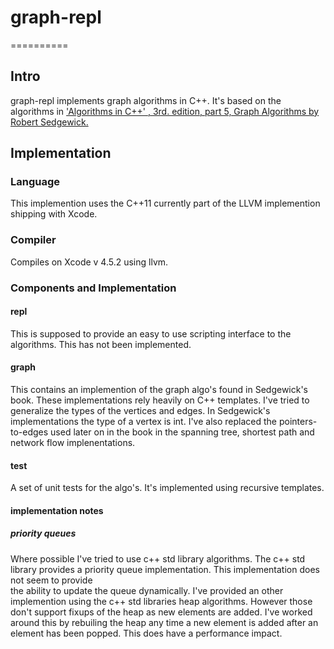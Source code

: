 # graph-repl
==========

## Intro
 
graph-repl implements graph algorithms in C++. It's based on the algorithms in ['Algorithms in C++' , 3rd. edition, part 5, Graph Algorithms by Robert Sedgewick.](http://www.amazon.com/Algorithms-Part-Graph-3rd-Pt-5/dp/0201361183/ref=sr_1_6?s=books&ie=UTF8&qid=1353607231&sr=1-6&keywords=sedgewick)  

## Implementation

### Language

This implemention uses the C++11 currently part of the LLVM implemention shipping with Xcode.

### Compiler
Compiles on Xcode v 4.5.2 using llvm.

### Components and Implementation 

#### repl

This is supposed to provide an easy to use scripting interface to the algorithms. This has not been implemented.

#### graph

This contains an implemention of the graph algo's found in Sedgewick's book. These implementations rely heavily on C++ templates. 
I've tried to generalize the types of the vertices and edges. In Sedgewick's implementations the type of a vertex is int. 
I've also replaced the pointers-to-edges used later on in the book in the spanning tree, shortest path and network flow implenentations.

#### test

A set of unit tests for the algo's. It's implemented using recursive templates.

#### implementation notes

##### priority queues

Where possible I've tried to use c++ std library algorithms. The c++ std library provides a priority queue implementation. This implementation does not seem to provide  
the ability to update the queue dynamically. I've provided an other implemention using the c++ std libraries heap algorithms. However those don't support fixups of the heap as new 
elements are added. I've worked around this by rebuiling the heap any time a new element is added after an element has been popped. This does have a performance impact. 

